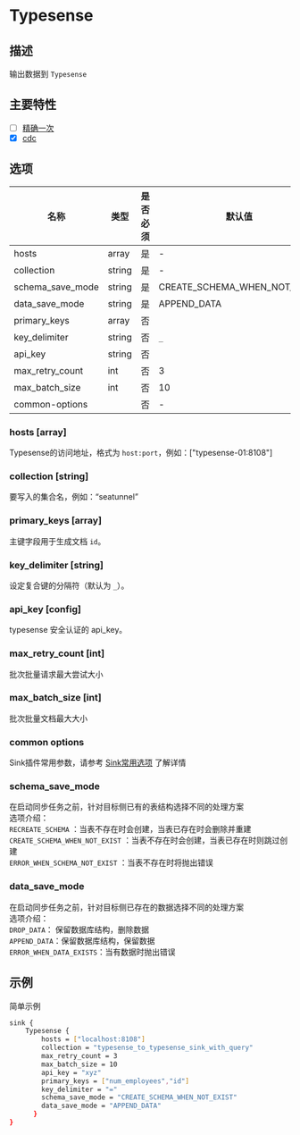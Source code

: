 # Typesense

## 描述

输出数据到 `Typesense`

## 主要特性

- [ ] [精确一次](../../concept/connector-v2-features.md)
- [x] [cdc](../../concept/connector-v2-features.md)

## 选项

|        名称        |   类型   | 是否必须 |             默认值              |
|------------------|--------|------|------------------------------|
| hosts            | array  | 是    | -                            |
| collection       | string | 是    | -                            |
| schema_save_mode | string | 是    | CREATE_SCHEMA_WHEN_NOT_EXIST |
| data_save_mode   | string | 是    | APPEND_DATA                  |
| primary_keys     | array  | 否    |                              |
| key_delimiter    | string | 否    | `_`                          |
| api_key          | string | 否    |                              |
| max_retry_count  | int    | 否    | 3                            |
| max_batch_size   | int    | 否    | 10                           |
| common-options   |        | 否    | -                            |

### hosts [array]

Typesense的访问地址，格式为 `host:port`，例如：["typesense-01:8108"]

### collection [string]

要写入的集合名，例如：“seatunnel”

### primary_keys [array]

主键字段用于生成文档 `id`。

### key_delimiter [string]

设定复合键的分隔符（默认为 `_`）。

### api_key [config]

typesense 安全认证的 api_key。

### max_retry_count [int]

批次批量请求最大尝试大小

### max_batch_size [int]

批次批量文档最大大小

### common options

Sink插件常用参数，请参考 [Sink常用选项](../sink-common-options.md) 了解详情

### schema_save_mode

在启动同步任务之前，针对目标侧已有的表结构选择不同的处理方案<br/>
选项介绍：<br/>
`RECREATE_SCHEMA` ：当表不存在时会创建，当表已存在时会删除并重建<br/>
`CREATE_SCHEMA_WHEN_NOT_EXIST` ：当表不存在时会创建，当表已存在时则跳过创建<br/>
`ERROR_WHEN_SCHEMA_NOT_EXIST` ：当表不存在时将抛出错误<br/>

### data_save_mode

在启动同步任务之前，针对目标侧已存在的数据选择不同的处理方案<br/>
选项介绍：<br/>
`DROP_DATA`： 保留数据库结构，删除数据<br/>
`APPEND_DATA`：保留数据库结构，保留数据<br/>
`ERROR_WHEN_DATA_EXISTS`：当有数据时抛出错误<br/>

## 示例

简单示例

```bash
sink {
    Typesense {
        hosts = ["localhost:8108"]
        collection = "typesense_to_typesense_sink_with_query"
        max_retry_count = 3
        max_batch_size = 10
        api_key = "xyz"
        primary_keys = ["num_employees","id"]
        key_delimiter = "="
        schema_save_mode = "CREATE_SCHEMA_WHEN_NOT_EXIST"
        data_save_mode = "APPEND_DATA"
      }
}
```

